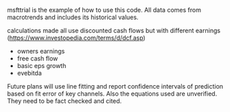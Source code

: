 msfttrial is the example of how to use this code. All data comes from macrotrends and includes its historical values.

calculations made all use discounted cash flows but with different earnings (https://www.investopedia.com/terms/d/dcf.asp) 
  - owners earnings
  - free cash flow
  - basic eps growth
  - evebitda 

Future plans will use line fitting and report confidence intervals of prediction based on fit error of key channels. Also the equations used are unverified. They need to be fact checked and cited.
